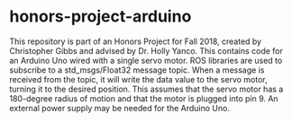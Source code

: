 # honors-project-arduino

This repository is part of an Honors Project for Fall 2018, created by Christopher Gibbs and advised by Dr. Holly Yanco. This contains code for an Arduino Uno wired with a single servo motor. ROS libraries are used to subscribe to a std_msgs/Float32 message topic. When a message is received from the topic, it will write the data value to the servo motor, turning it to the desired position. This assumes that the servo motor has a 180-degree radius of motion and that the motor is plugged into pin 9. An external power supply may be needed for the Arduino Uno.
